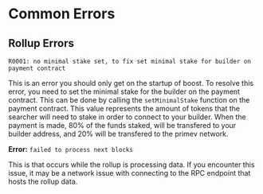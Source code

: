 # Common Errors

## Rollup Errors
`R0001: no minimal stake set, to fix set minimal stake for builder on payment contract`

This is an error you should only get on the startup of boost. To resolve this error, you need to set the minimal stake for the builder on the payment contract. This can be done by calling the `setMinimalStake` function on the payment contract. This value represents the amount of tokens that the searcher will need to stake in order to connect to your builder. When the payment is made, 80% of the funds staked, will be transfered to your builder address, and 20% will be transfered to the primev network.

**Error:** `failed to process next blocks`

This is that occurs while the rollup is processing data. If you encounter this issue, it may be a network issue with connecting to the RPC endpoint that hosts the rollup data.